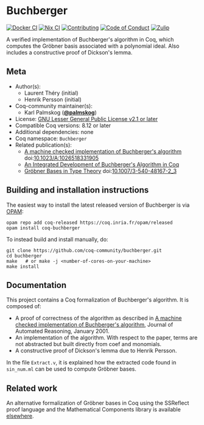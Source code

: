 <!---
This file was generated from `meta.yml`, please do not edit manually.
Follow the instructions on https://github.com/coq-community/templates to regenerate.
--->
# Buchberger

[![Docker CI][docker-action-shield]][docker-action-link]
[![Nix CI][nix-action-shield]][nix-action-link]
[![Contributing][contributing-shield]][contributing-link]
[![Code of Conduct][conduct-shield]][conduct-link]
[![Zulip][zulip-shield]][zulip-link]

[docker-action-shield]: https://github.com/coq-community/buchberger/workflows/Docker%20CI/badge.svg?branch=master
[docker-action-link]: https://github.com/coq-community/buchberger/actions?query=workflow:"Docker%20CI"

[nix-action-shield]: https://github.com/coq-community/buchberger/workflows/Nix%20CI/badge.svg?branch=master
[nix-action-link]: https://github.com/coq-community/buchberger/actions?query=workflow:"Nix%20CI"

[contributing-shield]: https://img.shields.io/badge/contributions-welcome-%23f7931e.svg
[contributing-link]: https://github.com/coq-community/manifesto/blob/master/CONTRIBUTING.md

[conduct-shield]: https://img.shields.io/badge/%E2%9D%A4-code%20of%20conduct-%23f15a24.svg
[conduct-link]: https://github.com/coq-community/manifesto/blob/master/CODE_OF_CONDUCT.md

[zulip-shield]: https://img.shields.io/badge/chat-on%20zulip-%23c1272d.svg
[zulip-link]: https://coq.zulipchat.com/#narrow/stream/237663-coq-community-devs.20.26.20users



A verified implementation of Buchberger's algorithm in Coq,
which computes the Gröbner basis associated with a polynomial ideal.
Also includes a constructive proof of Dickson's lemma.

## Meta

- Author(s):
  - Laurent Théry (initial)
  - Henrik Persson (initial)
- Coq-community maintainer(s):
  - Karl Palmskog ([**@palmskog**](https://github.com/palmskog))
- License: [GNU Lesser General Public License v2.1 or later](LICENSE)
- Compatible Coq versions: 8.12 or later
- Additional dependencies: none
- Coq namespace: `Buchberger`
- Related publication(s):
  - [A machine checked implementation of Buchberger's algorithm](https://link.springer.com/article/10.1023/A:1026518331905) doi:[10.1023/A:1026518331905](https://doi.org/10.1023/A:1026518331905)
  - [An Integrated Development of Buchberger's Algorithm in Coq](https://hal.inria.fr/inria-00072316/) 
  - [Gröbner Bases in Type Theory](https://link.springer.com/chapter/10.1007/3-540-48167-2_3) doi:[10.1007/3-540-48167-2_3](https://doi.org/10.1007/3-540-48167-2_3)

## Building and installation instructions

The easiest way to install the latest released version of Buchberger
is via [OPAM](https://opam.ocaml.org/doc/Install.html):

```shell
opam repo add coq-released https://coq.inria.fr/opam/released
opam install coq-buchberger
```

To instead build and install manually, do:

``` shell
git clone https://github.com/coq-community/buchberger.git
cd buchberger
make   # or make -j <number-of-cores-on-your-machine> 
make install
```


## Documentation

This project contains a Coq formalization of Buchberger's algorithm.
It is composed of:
- A proof of correctness of the algorithm as described in
 [A machine checked implementation of Buchberger's algorithm][jar-url],
 Journal of Automated Reasoning, January 2001.
- An implementation of the algorithm. With respect to the paper,
  terms are not abstracted but built directly from coef and monomials.
- A constructive proof of Dickson's lemma due to Henrik Persson.

In the file `Extract.v`, it is explained how the extracted code found in
`sin_num.ml` can be used to compute Gröbner bases.

## Related work

An alternative formalization of Gröbner bases in Coq using the SSReflect
proof language and the Mathematical Components library is available
[elsewhere][grobner-url].

[jar-url]: https://link.springer.com/article/10.1023/A:1026518331905
[grobner-url]: https://github.com/thery/grobner
